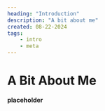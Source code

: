 ```yaml
---
heading: "Introduction"
description: "A bit about me"
created: 08-22-2024
tags:
    - intro
    - meta
---
```


# A Bit About Me

**placeholder**
